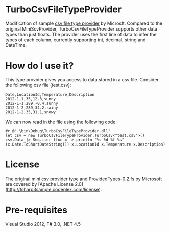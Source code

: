 ﻿TurboCsvFileTypeProvider
=======
Modification of sample [csv file type provider](http://fsharp3sample.codeplex.com/SourceControl/changeset/view/8670#195462) by Microsft. Compared to the original MiniScvProvider, TurboCsvFileTypeProvider supports other data types than just floats. The provider uses the first line of data to infer the types of each column, currently supporting int, decimal, string and DateTime.


How do I use it?
================
This type provider gives you access to data stored in a csv file.
Consider the following csv file (test.csv):

````
Date,LocationId,Temperature,Description
2012-1-1,35,12.3,sunny
2012-1-1,289,-0.4,sunny
2012-1-2,289,34.2,rainy
2012-1-2,35,31.1,snowy
````
We can now read in the file using the following code:

````
#r @".\bin\Debug\TurboCsvFileTypeProvider.dll"
let csv = new TurboCsvFileTypeProvider.TurboCsv<"test.csv">()
csv.Data |> Seq.iter (fun x -> printfn "%s %d %f %s" (x.Date.ToShortDateString()) x.LocationId x.Temperature x.Description)
````

License
=======
The original mini csv provider type and ProvidedTypes-0.2.fs by Microsoft are covered by [Apache License 2.0] (http://fsharp3sample.codeplex.com/license).

Pre-requisites
==============
Visual Studio 2012, F# 3.0, .NET 4.5
